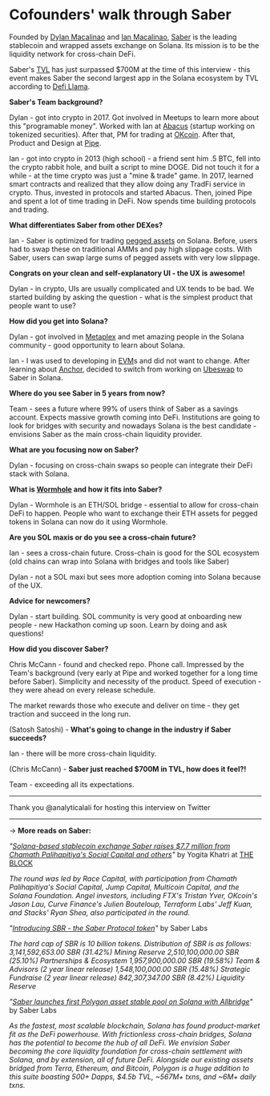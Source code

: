 # Cofounders' walk through Saber

Founded by [Dylan Macalinao](https://twitter.com/DylanMacalinao) and [Ian Macalinao](https://twitter.com/simplyianm), [Saber](https://saber.so/) is the leading stablecoin and wrapped assets exchange on Solana. Its mission is to be the liquidity network for cross-chain DeFi.

Saber's [TVL](https://medium.com/multi-io/defi-explained-the-tvl-metric-99187587f8f0) has just surpassed $700M at the time of this interview - this event makes Saber the second largest app in the Solana ecosystem by TVL according to [Defi Llama](https://defillama.com/chain/Solana).

**Saber's Team background?**

Dylan - got into crypto in 2017. Got involved in Meetups to learn more about this "programable money". Worked with Ian at [Abacus](https://techcrunch.com/2018/12/17/abacus-has-attracted-2-million-from-yc-justin-kan-and-coinbase-to-help-startups-and-investors-manage-tokenized-liquidity-programs/) (startup working on tokenized securities). After that, PM for trading at [OKcoin](https://www.okcoin.com/en). After that, Product and Design at [Pipe](https://pipe.com/).

Ian - got into crypto in 2013 (high school) - a friend sent him .5 BTC, fell into the crypto rabbit hole, and built a script to mine DOGE. Did not touch it for a while - at the time crypto was just a "mine & trade" game. ln 2017, learned smart contracts and realized that they allow doing any TradFi service in crypto. Thus, invested in protocols and started Abacus. Then, joined Pipe and spent a lot of time trading in DeFi. Now spends time building protocols and trading.

**What differentiates Saber from other DEXes?**

Ian - Saber is optimized for trading [pegged assets](https://whatis.techtarget.com/definition/pegged-cryptocurrency) on Solana. Before, users had to swap these on traditional AMMs and pay high slippage costs. With Saber, users can swap large sums of pegged assets with very low slippage.

**Congrats on your clean and self-explanatory UI - the UX is** **awesome!**

Dylan - in crypto, UIs are usually complicated and UX tends to be bad. We started building by asking the question - what is the simplest product that people want to use?

**How did you get into Solana?**

Dylan - got involved in [Metaplex](https://www.metaplex.com/) and met amazing people in the Solana community - good opportunity to learn about Solana.

Ian - I was used to developing in [EVM](https://ethereum.org/en/developers/docs/evm/)s and did not want to change. After learning about [Anchor](https://medium.com/everstake/anchor-protocol-for-beginners-how-to-get-started-5b19f54ced6d), decided to switch from working on [Ubeswap](https://ubeswap.org/) to Saber in Solana.

**Where do you see Saber in 5 years from now?**

Team - sees a future where 99% of users think of Saber as a savings account. Expects massive growth coming into DeFi. Institutions are going to look for bridges with security and nowadays Solana is the best candidate - envisions Saber as the main cross-chain liquidity provider.

**What are you focusing now on Saber?**

Dylan - focusing on cross-chain swaps so people can integrate their DeFi stack with Solana.

**What is [Wormhole](https://solana.com/wormhole) and how it fits into Saber?**

Dylan - Wormhole is an ETH/SOL bridge - essential to allow for cross-chain DeFi to happen. People who want to exchange their ETH assets for pegged tokens in Solana can now do it using Wormhole.

**Are you SOL maxis or do you see a cross-chain future?**

Ian - sees a cross-chain future. Cross-chain is good for the SOL ecosystem (old chains can wrap into Solana with bridges and tools like Saber)

Dylan - not a SOL maxi but sees more adoption coming into Solana because of the UX.

**Advice for newcomers?**

Dylan - start building. SOL community is very good at onboarding new people - new Hackathon coming up soon. Learn by doing and ask questions!

**How did you discover Saber?**

Chris McCann - found and checked repo. Phone call. Impressed by the Team's background (very early at Pipe and worked together for a long time before Saber). Simplicity and necessity of the product. Speed of execution - they were ahead on every release schedule.

The market rewards those who execute and deliver on time - they get traction and succeed in the long run.

(Satosh Satoshi) - **What's going to change in the industry if Saber succeeds?**

Ian - there will be more cross-chain liquidity.

(Chris McCann) - **Saber just reached $700M in TVL, how does it feel?!**

Team - exceeding all its expectations.

---

Thank you @analyticalali for hosting this interview on Twitter

---

→ **More reads on Saber:**

*"[Solana-based stablecoin exchange Saber raises $7.7 million from Chamath Palihapitiya's Social Capital and others](https://www.theblockcrypto.com/post/112608/solana-stablecoin-exchange-saber-funding-chamath)"* by Yogita Khatri at [THE BLOCK](https://www.theblockcrypto.com/author/yogita-khatri)

*The round was led by Race Capital, with participation from Chamath Palihapitiya's Social Capital, Jump Capital, Multicoin Capital, and the Solana Foundation. Angel investors, including FTX's Tristan Yver, OKcoin's Jason Lau, Curve Finance's Julien Bouteloup, Terraform Labs' Jeff Kuan, and Stacks' Ryan Shea, also participated in the round.*

*"[Introducing SBR - the Saber Protocol token](https://blog.saber.so/introducing-sbr-the-saber-protocol-token-5f1f1103d57d)"* by Saber Labs

*The hard cap of SBR is 10 billion tokens. Distribution of SBR is as follows: 3,141,592,653.00 SBR (31.42%) Mining Reserve 2,510,100,000.00 SBR (25.10%) Partnerships & Ecosystem 1,957,900,000.00 SBR (19.58%) Team & Advisors (2 year linear release) 1,548,100,000.00 SBR (15.48%) Strategic Fundraise (2 year linear release) 842,307,347.00 SBR (8.42%) Liquidity Reserve*

*"[Saber launches first Polygon asset stable pool on Solana with Allbridge](https://blog.saber.so/saber-launches-first-polygon-asset-stable-pool-on-solana-with-allbridge-adfe2d0867fc)"* by Saber Labs

*As the fastest, most scalable blockchain, Solana has found product-market fit as the DeFi powerhouse. With frictionless cross-chain bridges, Solana has the potential to become the hub of all DeFi. We envision Saber becoming the core liquidity foundation for cross-chain settlement with Solana, and by extension, all of future DeFi. Alongside our existing assets bridged from Terra, Ethereum, and Bitcoin, Polygon is a huge addition to this suite boasting 500+ Dapps, $4.5b TVL, ~567M+ txns, and ~6M+ daily txns.*